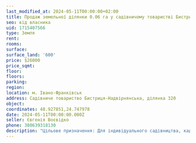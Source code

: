 ```yaml
---
last_modified_at: 2024-05-11T00:00:00+02:00
title: Продаж земельної ділянки 0.06 га у садівничому товаристві Бистриця-Надвірнянська, ділянка 320
seo: від власника
uid: 1715407566
type: Земля
rent:
rooms:
surface:
surface_land: '600'
price: $26000
price_sqmt:
floor:
floors:
parking:
region:
location: м. Івано-Франківськ
address: Cадівниче товариство Бистриця-Надвірнянська, ділянка 320
object:
coordinates: 48.927851,24.747978
date: 2024-05-11T00:00:00.000Z
seller: Євгенія Воєвідко
phone: 380639318130
description: "Цільове призначення: Для індивідуального садівництва, кадастровий номер: 2610100000:12:001:0958"
---
```

